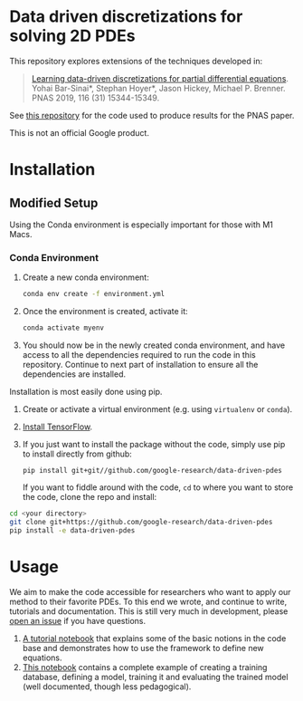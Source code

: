 # Data driven discretizations for solving 2D PDEs

This repository explores extensions of the techniques developed in:

>  [Learning data-driven discretizations for partial differential equations](https://www.pnas.org/content/116/31/15344).
  Yohai Bar-Sinai\*, Stephan Hoyer\*, Jason Hickey, Michael P. Brenner.
  PNAS 2019, 116 (31) 15344-15349.

See [this repository](https://github.com/google/data-driven-discretization-1d)
for the code used to produce results for the PNAS paper.

This is not an official Google product.

# Installation

## Modified Setup

Using the Conda environment is especially important for those with M1 Macs.

### Conda Environment

1. Create a new conda environment:
    ```bash
    conda env create -f environment.yml
    ```

2. Once the environment is created, activate it:
    ```bash
    conda activate myenv
    ```

3. You should now be in the newly created conda environment, and have access to all the dependencies required to run the code in this repository. Continue to next part of installation to ensure all the dependencies are installed.


Installation is most easily done using pip.
1. Create or activate a virtual environment (e.g. using `virtualenv` or `conda`).
2. [Install TensorFlow](https://www.tensorflow.org/install/pip).
3. If you just want to install the package without the code,
   simply use pip to install directly from github:

   `pip install git+git//github.com/google-research/data-driven-pdes`

   If you want to fiddle around with the code, `cd` to where you want to store the code,
  clone the repo and install:
```bash
cd <your directory>
git clone git+https://github.com/google-research/data-driven-pdes
pip install -e data-driven-pdes
```

# Usage

We aim to make the code accessible for researchers who want to apply our method to their favorite PDEs. To this end we wrote, and continue to write, tutorials and documentation.
This is still very much in development, please [open an issue](https://github.com/google-research/data-driven-pdes/issues) if you have questions.

1. [A tutorial notebook](tutorial/Tutorial.ipynb) that explains some of the basic notions in the code base and demonstrates how to use the framework to define new equations.
2. [This notebook](tutorial/advection_1d.ipynb) contains a complete example of creating a training database, defining a model, training it and evaluating the trained model (well documented, though less pedagogical).
